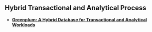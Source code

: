 ## Hybrid Transactional and Analytical Process

- **[Greenplum: A Hybrid Database for Transactional and Analytical Workloads][greenplum]**


[greenplum]: greenplum-htap.md